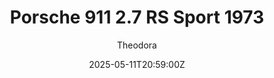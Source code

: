 ---
title: "Porsche 911 2.7 RS Sport 1973"
meta_title: ""
description: "Porsche 911 2.7 RS Sport 1973 by GeroDa74 for Assetto Corsa, ready to race!"
date: 2025-05-11T20:59:00Z
thumb: nP1UDJc
mainimage: 0E6L9Vf
cargallery: ["CyXIsVf", "oPJS3YD", "qiINZ4Q"]
categories: ["Car"]
author: "Theodora"
tags: ["Porsche", "Sports car", "Road", "1973", "GeroDa74", "Germany"]
draft: false
link: https://modsfire.com/YmVCFnK0H0311Bb
zipsize: 55 MB
manu: Porsche
country: Germany
year: 1973
class: Sports car
drivetrain: RWD
engine: 2.7L flat-6
power: "210 bhp"
torque: "255"
mass: "900"
speed: "245"
accel: "5.8 seconds"
gb: 5-speed
creator: GeroDa74
version: "1.21"
csp: "0.2.6"
carname: "Porsche 911 2.7 RS Sport"
folder: "gd_porsche_911_2_7_rs"
livery: "21 colors"
r2r: 0
host: ModsFire
---